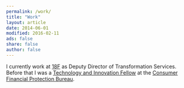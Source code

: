 ```yaml
---
permalink: /work/
title: "Work"
layout: article
date: 2014-06-01
modified: 2016-02-11
ads: false
share: false
author: false
---
```



I currently work at [18F](https://18f.gsa.gov) as Deputy Director of
Transformation Services. Before that I was a [Technology and Innovation
Fellow](http://www.consumerfinance.gov/jobs/technology-innovation-fellows/) at
the [Consumer Financial Protection Bureau](https://consumerfinance.gov). 
